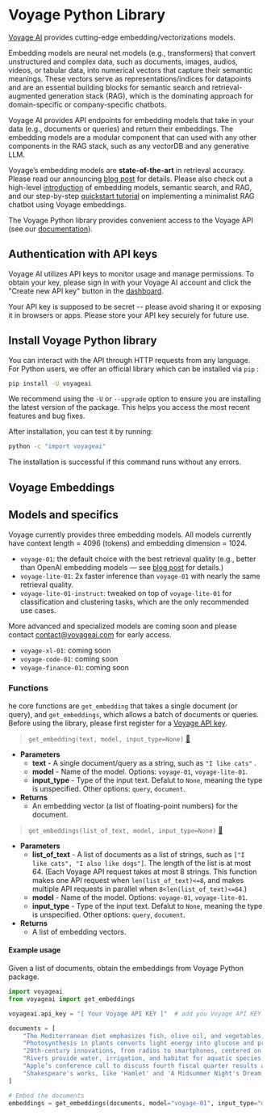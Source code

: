 # Voyage Python Library

[Voyage AI](https://www.voyageai.com) provides cutting-edge embedding/vectorizations models.

Embedding models are neural net models (e.g., transformers) that convert unstructured and complex data, such as documents, images, audios, videos, or tabular data, into numerical vectors that capture their semantic meanings. These vectors serve as representations/indices for datapoints and are an essential building blocks for semantic search and retrieval-augmented generation stack (RAG), which is the dominating approach for domain-specific or company-specific chatbots. 

Voyage AI provides API endpoints for embedding models that take in your data (e.g., documents or queries) and return their embeddings. The embedding models are a modular component that can used with any other components in the RAG stack, such as any vectorDB and any generative LLM.

Voyage’s embedding models are **state-of-the-art** in retrieval accuracy. Please read our announcing [blog post](https://blog.voyageai.com/2023/10/29/voyage-embeddings/) for details.  Please also check out a high-level [introduction](https://www.pinecone.io/learn/retrieval-augmented-generation/) of embedding models, semantic search, and RAG, and our step-by-step [quickstart tutorial](https://docs.voyageai.com/tutorials/) on implementing a minimalist RAG chatbot using Voyage embeddings.

The Voyage Python library provides convenient access to the Voyage API (see our [documentation](https://docs.voyageai.com)).

## Authentication with API keys

Voyage AI utilizes API keys to monitor usage and manage permissions. To obtain your key, please sign in with your Voyage AI account and click the "Create new API key" button in the [dashboard](https://dash.voyageai.com).

Your API key is supposed to be secret -- please avoid sharing it or exposing it in browsers or apps. Please store your API key securely for future use. 


## Install Voyage Python library

You can interact with the API through HTTP requests from any language. For Python users, we offer an official library which can be installed via `pip` :
```bash
pip install -U voyageai
```
We recommend using the `-U` or `--upgrade` option to ensure you are installing the latest version of the package. This helps you access the most recent features and bug fixes.

After installation, you can test it by running:
```bash
python -c "import voyageai"
```
The installation is successful if this command runs without any errors.

## Voyage Embeddings

## Models and specifics

Voyage currently provides three embedding models. All models currently have context length = 4096 (tokens) and embedding dimension = 1024. 

- `voyage-01`: the default choice with the best retrieval quality (e.g., better than OpenAI embedding models — see [blog post](https://blog.voyageai.com/2023/10/29/voyage-embeddings/) for details.) 
- `voyage-lite-01`: 2x faster inference than `voyage-01` with nearly the same retrieval quality. 
- `voyage-lite-01-instruct`: tweaked on top of `voyage-lite-01` for classification and clustering tasks, which are the only recommended use cases.

More advanced and specialized models are coming soon and please contact [contact@voyageai.com](mailto:contact@voyageai.com) for early access.

- `voyage-xl-01`: coming soon
- `voyage-code-01`: coming soon
- `voyage-finance-01`: coming soon

### Functions

he core functions are `get_embedding` that takes a single document (or query), and `get_embeddings`, which allows a batch of documents or queries.  Before using the library, please first register for a [Voyage API key](#authentication-with-api-keys).

> `get_embedding(text, model, input_type=None)` [:link:](https://github.com/voyage-ai/voyageai-python/blob/d95621a0f837a791912945edeeeae47325c5d602/voyageai/embeddings.py#L63)

- **Parameters**
    - **text** - A single document/query as a string, such as `"I like cats"` .
    - **model** - Name of the model. Options: `voyage-01`, `voyage-lite-01`.
    - **input_type** - Type of the input text. Defalut to `None`, meaning the type is unspecified. Other options:  `query`, `document`.
- **Returns**
    - An embedding vector (a list of floating-point numbers) for the document.


> `get_embeddings(list_of_text, model, input_type=None)` [:link:](https://github.com/voyage-ai/voyageai-python/blob/d95621a0f837a791912945edeeeae47325c5d602/voyageai/embeddings.py#L80)

- **Parameters**
    - **list_of_text** - A list of documents as a list of strings, such as  `["I like cats", "I also like dogs"]`. The length of the list is at most 64. (Each Voyage API request takes at most 8 strings. This function makes one API request when `len(list_of_text)<=8`, and makes multiple API requests in parallel when `8<len(list_of_text)<=64`.)
    - **model** - Name of the model. Options: `voyage-01`, `voyage-lite-01`.
    - **input_type** - Type of the input text. Defalut to `None`, meaning the type is unspecified. Other options: `query`, `document`.
- **Returns**
    - A list of embedding vectors.

#### **Example usage**

Given a list of documents, obtain the embeddings from Voyage Python package. 

```python
import voyageai 
from voyageai import get_embeddings

voyageai.api_key = "[ Your Voyage API KEY ]"  # add you Voyage API KEY

documents = [
    "The Mediterranean diet emphasizes fish, olive oil, and vegetables, believed to reduce chronic diseases.",
    "Photosynthesis in plants converts light energy into glucose and produces essential oxygen.",
    "20th-century innovations, from radios to smartphones, centered on electronic advancements.",
    "Rivers provide water, irrigation, and habitat for aquatic species, vital for ecosystems.",
    "Apple’s conference call to discuss fourth fiscal quarter results and business updates is scheduled for Thursday, November 2, 2023 at 2:00 p.m. PT / 5:00 p.m. ET.",
    "Shakespeare's works, like 'Hamlet' and 'A Midsummer Night's Dream,' endure in literature."
]

# Embed the documents
embeddings = get_embeddings(documents, model="voyage-01", input_type="document")
```
